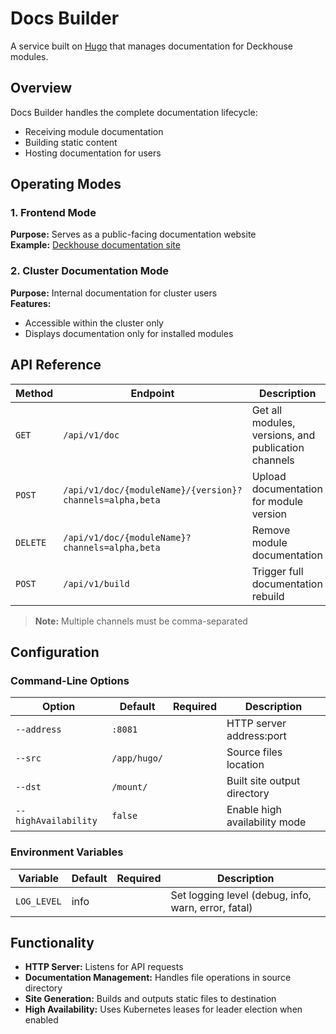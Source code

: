 # Docs Builder

A service built on [Hugo](https://gohugo.io/) that manages documentation for Deckhouse modules.

## Overview

Docs Builder handles the complete documentation lifecycle:
- Receiving module documentation
- Building static content
- Hosting documentation for users

## Operating Modes

### 1. Frontend Mode 
**Purpose:** Serves as a public-facing documentation website  
**Example:** [Deckhouse documentation site](https://deckhouse.io/products/kubernetes-platform/documentation/v1/deckhouse-overview.html)

### 2. Cluster Documentation Mode
**Purpose:** Internal documentation for cluster users  
**Features:**
- Accessible within the cluster only
- Displays documentation only for installed modules

## API Reference

| Method | Endpoint | Description |
|--------|----------|-------------|
| `GET`  | `/api/v1/doc` | Get all modules, versions, and publication channels |
| `POST` | `/api/v1/doc/{moduleName}/{version}?channels=alpha,beta` | Upload documentation for module version |
| `DELETE` | `/api/v1/doc/{moduleName}?channels=alpha,beta` | Remove module documentation |
| `POST` | `/api/v1/build` | Trigger full documentation rebuild |

> **Note:** Multiple channels must be comma-separated

## Configuration

### Command-Line Options
| Option | Default | Required | Description |
|--------|---------|----------|-------------|
| `--address` | `:8081` |  | HTTP server address:port |
| `--src` | `/app/hugo/` |  | Source files location |
| `--dst` | `/mount/` |  | Built site output directory |
| `--highAvailability` | `false` |  | Enable high availability mode |

### Environment Variables

| Variable | Default | Required | Description |
|----------|---------|----------|-------------|
| `LOG_LEVEL` | info |  | Set logging level (debug, info, warn, error, fatal) |

## Functionality

- **HTTP Server:** Listens for API requests
- **Documentation Management:** Handles file operations in source directory
- **Site Generation:** Builds and outputs static files to destination
- **High Availability:** Uses Kubernetes leases for leader election when enabled
